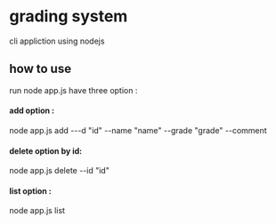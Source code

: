 # grading system

cli appliction using nodejs 

## how to use 

run node app.js have three option :

#### add option :

node app.js add ---d    "id"    --name    "name" --grade "grade"  --comment <is optional>


#### delete  option by id:


node app.js delete --id  "id"

#### list  option :

node app.js list 


